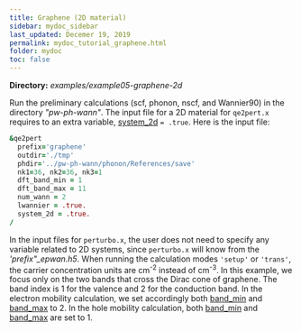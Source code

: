 ```yaml
---
title: Graphene (2D material) 
sidebar: mydoc_sidebar
last_updated: Decemer 19, 2019
permalink: mydoc_tutorial_graphene.html
folder: mydoc
toc: false
---
```


<div markdown="span" class="alert alert-warning" role="alert"><i class="fa fa-folder fa"></i> <b> Directory:</b> <i>examples/example05-graphene-2d</i>  </div>

Run the preliminary calculations (scf, phonon, nscf, and Wannier90) in the directory _"pw-ph-wann"_. The input file for a 2D material for `qe2pert.x` requires to an extra variable, [system_2d](mydoc_param_qe2pert#system_2d) `= .true`. Here is the input file: 

```fortran
&qe2pert
  prefix='graphene'
  outdir='./tmp'
  phdir='../pw-ph-wann/phonon/References/save'
  nk1=36, nk2=36, nk3=1
  dft_band_min = 1
  dft_band_max = 11
  num_wann = 2
  lwannier = .true.
  system_2d = .true.
/
```

In the input files for `perturbo.x`, the user does not need to specify any variable related to 2D systems, since `perturbo.x` will know from the _'prefix"\_epwan.h5_. When running the calculation modes `'setup'` or `'trans'`, the carrier concentration units are cm<sup>-2</sup> instead of  cm<sup>-3</sup>. In this example, we focus only on the two bands that cross the Dirac cone of graphene. The band index is 1 for the valence and 2 for the conduction band. In the  electron mobility calculation, we set accordingly both [band_min](mydoc_param_perturbo#band_min) and [band_max](mydoc_param_perturbo#band_max) to 2. In the hole mobility calculation, both [band_min](mydoc_param_perturbo#band_min) and [band_max](mydoc_param_perturbo#band_max) are set to 1.



